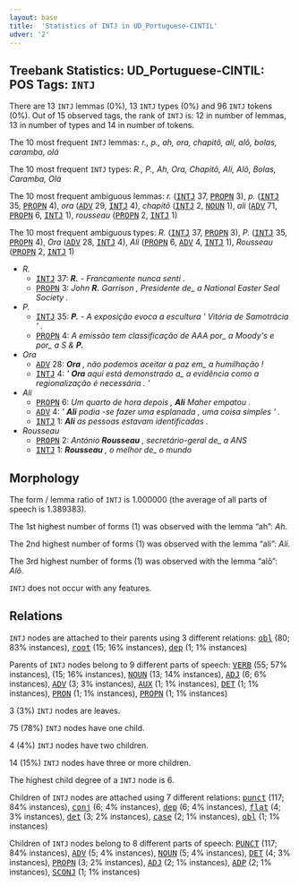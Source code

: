 ```yaml
---
layout: base
title:  'Statistics of INTJ in UD_Portuguese-CINTIL'
udver: '2'
---
```


## Treebank Statistics: UD_Portuguese-CINTIL: POS Tags: `INTJ`

There are 13 `INTJ` lemmas (0%), 13 `INTJ` types (0%) and 96 `INTJ` tokens (0%).
Out of 15 observed tags, the rank of `INTJ` is: 12 in number of lemmas, 13 in number of types and 14 in number of tokens.

The 10 most frequent `INTJ` lemmas: <em>r., p., ah, ora, chapitô, ali, alô, bolas, caramba, olá</em>

The 10 most frequent `INTJ` types:  <em>R., P., Ah, Ora, Chapitô, Ali, Alô, Bolas, Caramba, Olá</em>

The 10 most frequent ambiguous lemmas: <em>r.</em> (<tt><a href="pt_cintil-pos-INTJ.html">INTJ</a></tt> 37, <tt><a href="pt_cintil-pos-PROPN.html">PROPN</a></tt> 3), <em>p.</em> (<tt><a href="pt_cintil-pos-INTJ.html">INTJ</a></tt> 35, <tt><a href="pt_cintil-pos-PROPN.html">PROPN</a></tt> 4), <em>ora</em> (<tt><a href="pt_cintil-pos-ADV.html">ADV</a></tt> 29, <tt><a href="pt_cintil-pos-INTJ.html">INTJ</a></tt> 4), <em>chapitô</em> (<tt><a href="pt_cintil-pos-INTJ.html">INTJ</a></tt> 2, <tt><a href="pt_cintil-pos-NOUN.html">NOUN</a></tt> 1), <em>ali</em> (<tt><a href="pt_cintil-pos-ADV.html">ADV</a></tt> 71, <tt><a href="pt_cintil-pos-PROPN.html">PROPN</a></tt> 6, <tt><a href="pt_cintil-pos-INTJ.html">INTJ</a></tt> 1), <em>rousseau</em> (<tt><a href="pt_cintil-pos-PROPN.html">PROPN</a></tt> 2, <tt><a href="pt_cintil-pos-INTJ.html">INTJ</a></tt> 1)

The 10 most frequent ambiguous types:  <em>R.</em> (<tt><a href="pt_cintil-pos-INTJ.html">INTJ</a></tt> 37, <tt><a href="pt_cintil-pos-PROPN.html">PROPN</a></tt> 3), <em>P.</em> (<tt><a href="pt_cintil-pos-INTJ.html">INTJ</a></tt> 35, <tt><a href="pt_cintil-pos-PROPN.html">PROPN</a></tt> 4), <em>Ora</em> (<tt><a href="pt_cintil-pos-ADV.html">ADV</a></tt> 28, <tt><a href="pt_cintil-pos-INTJ.html">INTJ</a></tt> 4), <em>Ali</em> (<tt><a href="pt_cintil-pos-PROPN.html">PROPN</a></tt> 6, <tt><a href="pt_cintil-pos-ADV.html">ADV</a></tt> 4, <tt><a href="pt_cintil-pos-INTJ.html">INTJ</a></tt> 1), <em>Rousseau</em> (<tt><a href="pt_cintil-pos-PROPN.html">PROPN</a></tt> 2, <tt><a href="pt_cintil-pos-INTJ.html">INTJ</a></tt> 1)


* <em>R.</em>
  * <tt><a href="pt_cintil-pos-INTJ.html">INTJ</a></tt> 37: <em><b>R.</b> - Francamente nunca senti .</em>
  * <tt><a href="pt_cintil-pos-PROPN.html">PROPN</a></tt> 3: <em>John <b>R.</b> Garrison , Presidente de_ a National Easter Seal Society .</em>
* <em>P.</em>
  * <tt><a href="pt_cintil-pos-INTJ.html">INTJ</a></tt> 35: <em><b>P.</b> - A exposição evoca a escultura ' Vitória de Samotrácia ' .</em>
  * <tt><a href="pt_cintil-pos-PROPN.html">PROPN</a></tt> 4: <em>A emissão tem classificação de AAA por_ a Moody's e por_ a S & <b>P.</b></em>
* <em>Ora</em>
  * <tt><a href="pt_cintil-pos-ADV.html">ADV</a></tt> 28: <em><b>Ora</b> , não podemos aceitar a paz em_ a humilhação !</em>
  * <tt><a href="pt_cintil-pos-INTJ.html">INTJ</a></tt> 4: <em>' <b>Ora</b> aqui está demonstrado a_ a evidência como a regionalização é necessária . '</em>
* <em>Ali</em>
  * <tt><a href="pt_cintil-pos-PROPN.html">PROPN</a></tt> 6: <em>Um quarto de hora depois , <b>Ali</b> Maher empatou .</em>
  * <tt><a href="pt_cintil-pos-ADV.html">ADV</a></tt> 4: <em>' <b>Ali</b> podia -se fazer uma esplanada , uma coisa simples ' .</em>
  * <tt><a href="pt_cintil-pos-INTJ.html">INTJ</a></tt> 1: <em><b>Ali</b> as pessoas estavam identificadas .</em>
* <em>Rousseau</em>
  * <tt><a href="pt_cintil-pos-PROPN.html">PROPN</a></tt> 2: <em>António <b>Rousseau</b> , secretário-geral de_ a ANS</em>
  * <tt><a href="pt_cintil-pos-INTJ.html">INTJ</a></tt> 1: <em><b>Rousseau</b> , o melhor de_ o mundo</em>

## Morphology

The form / lemma ratio of `INTJ` is 1.000000 (the average of all parts of speech is 1.389383).

The 1st highest number of forms (1) was observed with the lemma “ah”: <em>Ah</em>.

The 2nd highest number of forms (1) was observed with the lemma “ali”: <em>Ali</em>.

The 3rd highest number of forms (1) was observed with the lemma “alô”: <em>Alô</em>.

`INTJ` does not occur with any features.


## Relations

`INTJ` nodes are attached to their parents using 3 different relations: <tt><a href="pt_cintil-dep-obl.html">obl</a></tt> (80; 83% instances), <tt><a href="pt_cintil-dep-root.html">root</a></tt> (15; 16% instances), <tt><a href="pt_cintil-dep-dep.html">dep</a></tt> (1; 1% instances)

Parents of `INTJ` nodes belong to 9 different parts of speech: <tt><a href="pt_cintil-pos-VERB.html">VERB</a></tt> (55; 57% instances),  (15; 16% instances), <tt><a href="pt_cintil-pos-NOUN.html">NOUN</a></tt> (13; 14% instances), <tt><a href="pt_cintil-pos-ADJ.html">ADJ</a></tt> (6; 6% instances), <tt><a href="pt_cintil-pos-ADV.html">ADV</a></tt> (3; 3% instances), <tt><a href="pt_cintil-pos-AUX.html">AUX</a></tt> (1; 1% instances), <tt><a href="pt_cintil-pos-DET.html">DET</a></tt> (1; 1% instances), <tt><a href="pt_cintil-pos-PRON.html">PRON</a></tt> (1; 1% instances), <tt><a href="pt_cintil-pos-PROPN.html">PROPN</a></tt> (1; 1% instances)

3 (3%) `INTJ` nodes are leaves.

75 (78%) `INTJ` nodes have one child.

4 (4%) `INTJ` nodes have two children.

14 (15%) `INTJ` nodes have three or more children.

The highest child degree of a `INTJ` node is 6.

Children of `INTJ` nodes are attached using 7 different relations: <tt><a href="pt_cintil-dep-punct.html">punct</a></tt> (117; 84% instances), <tt><a href="pt_cintil-dep-conj.html">conj</a></tt> (6; 4% instances), <tt><a href="pt_cintil-dep-dep.html">dep</a></tt> (6; 4% instances), <tt><a href="pt_cintil-dep-flat.html">flat</a></tt> (4; 3% instances), <tt><a href="pt_cintil-dep-det.html">det</a></tt> (3; 2% instances), <tt><a href="pt_cintil-dep-case.html">case</a></tt> (2; 1% instances), <tt><a href="pt_cintil-dep-obl.html">obl</a></tt> (1; 1% instances)

Children of `INTJ` nodes belong to 8 different parts of speech: <tt><a href="pt_cintil-pos-PUNCT.html">PUNCT</a></tt> (117; 84% instances), <tt><a href="pt_cintil-pos-ADV.html">ADV</a></tt> (5; 4% instances), <tt><a href="pt_cintil-pos-NOUN.html">NOUN</a></tt> (5; 4% instances), <tt><a href="pt_cintil-pos-DET.html">DET</a></tt> (4; 3% instances), <tt><a href="pt_cintil-pos-PROPN.html">PROPN</a></tt> (3; 2% instances), <tt><a href="pt_cintil-pos-ADJ.html">ADJ</a></tt> (2; 1% instances), <tt><a href="pt_cintil-pos-ADP.html">ADP</a></tt> (2; 1% instances), <tt><a href="pt_cintil-pos-SCONJ.html">SCONJ</a></tt> (1; 1% instances)

